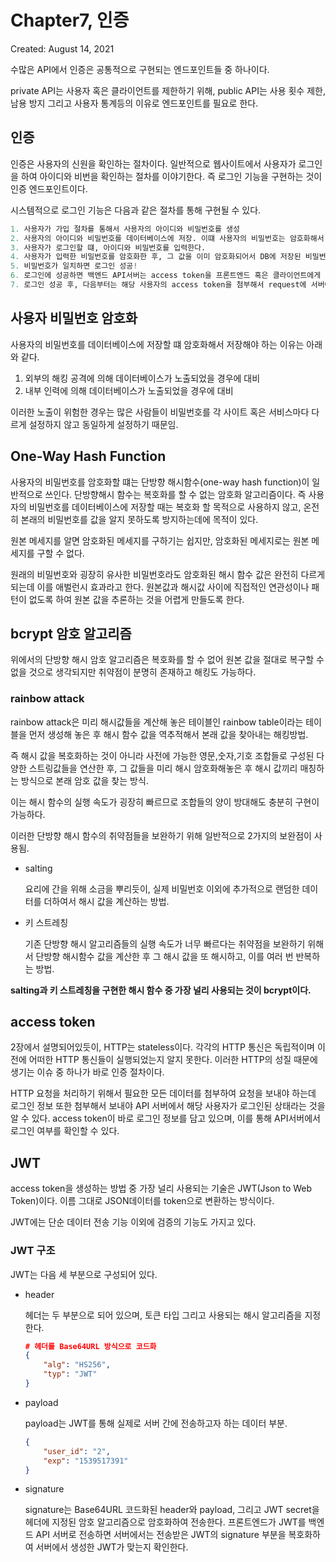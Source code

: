 # Chapter7, 인증

Created: August 14, 2021

수많은 API에서 인증은 공통적으로 구현되는 엔드포인트들 중 하나이다.

private API는 사용자 혹은 클라이언트를 제한하기 위해, public API는 사용 횟수 제한, 남용 방지 그리고 사용자 통계등의 이유로 엔드포인트를 필요로 한다.

## 인증

인증은 사용자의 신원을 확인하는 절차이다. 일반적으로 웹사이트에서 사용자가 로그인을 하여 아이디와 비번을 확인하는 절차를 이야기한다. 즉 로그인 기능을 구현하는 것이 인증 엔드포인트이다.

시스템적으로 로그인 기능은 다음과 같은 절차를 통해 구현될 수 있다.

```python
1. 사용자가 가입 절차를 통해서 사용자의 아이디와 비밀번호를 생성
2. 사용자의 아이디와 비밀번호를 데이터베이스에 저장. 이떄 사용자의 비밀번호는 암호화해서 저장한다.
3. 사용자가 로그인할 떄, 아이디와 비밀번호를 입력한다.
4. 사용자가 입력한 비밀번호를 암호화한 후, 그 값을 이미 암호화되어서 DB에 저장된 비밀번호와 비교
5. 비밀번호가 일치하면 로그인 성공!
6. 로그인에 성공하면 백엔드 API서버는 access token을 프론트엔드 혹은 클라이언트에게 전송
7. 로그인 성공 후, 다음부터는 해당 사용자의 access token을 첨부해서 request에 서버에 전송함으로써 매번 로그인하지 않아도 되도록 한다.
```

## 사용자 비밀번호 암호화

사용자의 비밀번호를 데이터베이스에 저장할 떄 암호화해서 저장해야 하는 이유는 아래와 같다.

1. 외부의 해킹 공격에 의해 데이터베이스가 노출되었을 경우에 대비
2. 내부 인력에 의해 데이터베이스가  노출되었을 경우에 대비

이러한 노출이 위험한 경우는 많은 사람들이 비밀번호를 각 사이트 혹은 서비스마다 다르게 설정하지 않고 동일하게 설정하기 때문임.

## One-Way Hash Function

사용자의 비밀번호를 암호화할 떄는 단방향 해시함수(one-way hash function)이 일반적으로 쓰인다. 단방향해시 함수는 복호화를 할 수 없는 암호화 알고리즘이다. 즉 사용자의 비밀번호를 데이터베이스에 저장할 때는 복호화 할 목적으로 사용하지 않고, 온전히 본래의 비밀번호를 값을 알지 못하도록 방지하는데에 목적이 있다.

원본 메세지를 알면 암호화된 메세지를 구하기는 쉽지만, 암호화된 메세지로는 원본 메세지를 구할 수 없다.

원래의 비밀번호와 굉장히 유사한 비밀번호라도 암호화된 해시 함수 값은 완전히 다르게 되는데 이를 애벌런시 효과라고 한다. 원본값과 해시값 사이에 직접적인 연관성이나 패턴이 없도록 하여 원본 값을 추론하는 것을 어렵게 만들도록 한다.

## bcrypt 암호 알고리즘

위에서의 단방향 해시 암호 알고리즘은 복호화를 할 수 없어 원본 값을 절대로 복구할 수 없을 것으로 생각되지만 취약점이 분명히 존재하고 해킹도 가능하다.

### rainbow attack

rainbow attack은 미리 해시값들을 계산해 놓은 테이블인 rainbow table이라는 테이블을 먼저 생성해 놓은 후 해시 함수 값을 역추적해서 본래 값을 찾아내는 해킹방법.

즉 해시 값을 복호화하는 것이 아니라 사전에 가능한 영문,숫자,기호 조합들로 구성된 다양한 스트링값들을 연산한 후, 그 값들을 미리 해시 암호화해놓은 후 해시 값끼리 매칭하는 방식으로 본래 암호 값을 찾는 방식.

이는 해시 함수의 실행 속도가 굉장히 빠르므로 조합들의 양이 방대해도 충분히 구현이 가능하다.

이러한 단방향 해시 함수의 취약점들을 보완하기 위해 일반적으로 2가지의 보완점이 사용됨.

- salting
    
    요리에 간을 위해 소금을 뿌리듯이, 실제 비밀번호 이외에 추가적으로 랜덤한 데이터를 더하여서 해시 값을 계산하는 방법.
    
- 키 스트레칭
    
    기존 단방향 해시 알고리즘들의 실행 속도가 너무 빠르다는 취약점을 보완하기 위해서 단방향 해시함수 값을 계산한 후 그 해시 값을 또 해시하고, 이를 여러 번 반복하는 방법.
    

**salting과 키 스트레칭을 구현한 해시 함수 중 가장 널리 사용되는 것이 bcrypt이다.**

## access token

2장에서 설명되어있듯이, HTTP는 stateless이다. 각각의 HTTP 통신은 독립적이며 이전에 어떠한 HTTP 통신들이 실행되었는지 알지 못한다. 이러한 HTTP의 성질 때문에 생기는 이슈 중 하나가 바로 인증 절차이다.

HTTP 요청을 처리하기 위해서 필요한 모든 데이터를 첨부하여 요청을 보내야 하는데 로그인 정보 또한 첨부해서 보내야 API 서버에서 해당 사용자가 로그인된 상태라는 것을 알 수 있다. access token이 바로 로그인 정보를 담고 있으며, 이를 통해 API서버에서 로그인 여부를 확인할 수 있다.

## JWT

access token을 생성하는 방법 중 가장 널리 사용되는 기술은 JWT(Json to Web Token)이다. 이름 그대로 JSON데이터를 token으로 변환하는 방식이다. 

JWT에는 단순 데이터 전송 기능 이외에 검증의 기능도 가지고 있다.

### JWT 구조

JWT는 다음 세 부분으로 구성되어 있다.

- header
    
    헤더는 두 부분으로 되어 있으며, 토큰 타입 그리고 사용되는 해시 알고리즘을 지정한다.
    
    ```json
    # 헤더를 Base64URL 방식으로 코드화
    {
    	"alg": "HS256",
    	"typ": "JWT"
    }
    ```
    
- payload
    
    payload는 JWT를 통해 실제로 서버 간에 전송하고자 하는 데이터 부분.
    
    ```json
    {
    	"user_id": "2",
    	"exp": "1539517391"
    }
    ```
    
- signature
    
    signature는 Base64URL 코드화된 header와 payload, 그리고 JWT secret을 헤더에 지정된 암호 알고리즘으로 암호화하여 전송한다. 프론트엔드가 JWT를 백엔드 API 서버로 전송하면 서버에서는 전송받은 JWT의 signature 부분을 복호화하여 서버에서 생성한 JWT가 맞는지 확인한다.